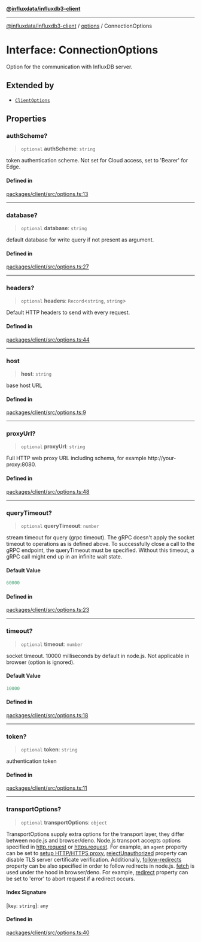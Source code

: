 [**@influxdata/influxdb3-client**](../../index.md)

***

[@influxdata/influxdb3-client](../../modules.md) / [options](../index.md) / ConnectionOptions

# Interface: ConnectionOptions

Option for the communication with InfluxDB server.

## Extended by

- [`ClientOptions`](ClientOptions.md)

## Properties

### authScheme?

> `optional` **authScheme**: `string`

token authentication scheme. Not set for Cloud access, set to 'Bearer' for Edge.

#### Defined in

[packages/client/src/options.ts:13](https://github.com/InfluxCommunity/influxdb3-js/blob/6328be2232de5032f7226e569b6b0154d8900f73/packages/client/src/options.ts#L13)

***

### database?

> `optional` **database**: `string`

default database for write query if not present as argument.

#### Defined in

[packages/client/src/options.ts:27](https://github.com/InfluxCommunity/influxdb3-js/blob/6328be2232de5032f7226e569b6b0154d8900f73/packages/client/src/options.ts#L27)

***

### headers?

> `optional` **headers**: `Record`\<`string`, `string`\>

Default HTTP headers to send with every request.

#### Defined in

[packages/client/src/options.ts:44](https://github.com/InfluxCommunity/influxdb3-js/blob/6328be2232de5032f7226e569b6b0154d8900f73/packages/client/src/options.ts#L44)

***

### host

> **host**: `string`

base host URL

#### Defined in

[packages/client/src/options.ts:9](https://github.com/InfluxCommunity/influxdb3-js/blob/6328be2232de5032f7226e569b6b0154d8900f73/packages/client/src/options.ts#L9)

***

### proxyUrl?

> `optional` **proxyUrl**: `string`

Full HTTP web proxy URL including schema, for example http://your-proxy:8080.

#### Defined in

[packages/client/src/options.ts:48](https://github.com/InfluxCommunity/influxdb3-js/blob/6328be2232de5032f7226e569b6b0154d8900f73/packages/client/src/options.ts#L48)

***

### queryTimeout?

> `optional` **queryTimeout**: `number`

stream timeout for query (grpc timeout). The gRPC doesn't apply the socket timeout to operations as is defined above. To successfully close a call to the gRPC endpoint, the queryTimeout must be specified. Without this timeout, a gRPC call might end up in an infinite wait state.

#### Default Value

```ts
60000
```

#### Defined in

[packages/client/src/options.ts:23](https://github.com/InfluxCommunity/influxdb3-js/blob/6328be2232de5032f7226e569b6b0154d8900f73/packages/client/src/options.ts#L23)

***

### timeout?

> `optional` **timeout**: `number`

socket timeout. 10000 milliseconds by default in node.js. Not applicable in browser (option is ignored).

#### Default Value

```ts
10000
```

#### Defined in

[packages/client/src/options.ts:18](https://github.com/InfluxCommunity/influxdb3-js/blob/6328be2232de5032f7226e569b6b0154d8900f73/packages/client/src/options.ts#L18)

***

### token?

> `optional` **token**: `string`

authentication token

#### Defined in

[packages/client/src/options.ts:11](https://github.com/InfluxCommunity/influxdb3-js/blob/6328be2232de5032f7226e569b6b0154d8900f73/packages/client/src/options.ts#L11)

***

### transportOptions?

> `optional` **transportOptions**: `object`

TransportOptions supply extra options for the transport layer, they differ between node.js and browser/deno.
Node.js transport accepts options specified in [http.request](https://nodejs.org/api/http.html#http_http_request_options_callback) or
[https.request](https://nodejs.org/api/https.html#https_https_request_options_callback). For example, an `agent` property can be set to
[setup HTTP/HTTPS proxy](https://www.npmjs.com/package/proxy-http-agent), [rejectUnauthorized](https://nodejs.org/api/tls.html#tls_tls_connect_options_callback)
property can disable TLS server certificate verification. Additionally,
[follow-redirects](https://github.com/follow-redirects/follow-redirects) property can be also specified
in order to follow redirects in node.js.
[fetch](https://developer.mozilla.org/en-US/docs/Web/API/fetch) is used under the hood in browser/deno.
For example,
[redirect](https://developer.mozilla.org/en-US/docs/Web/API/fetch) property can be set to 'error' to abort request if a redirect occurs.

#### Index Signature

 \[`key`: `string`\]: `any`

#### Defined in

[packages/client/src/options.ts:40](https://github.com/InfluxCommunity/influxdb3-js/blob/6328be2232de5032f7226e569b6b0154d8900f73/packages/client/src/options.ts#L40)

